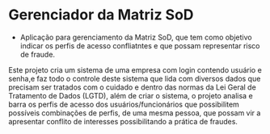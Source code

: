 # Gerenciador da Matriz SoD

- Aplicação para gerenciamento da Matriz SoD, que tem como objetivo indicar os perfis de acesso confliatntes e que possam representar risco de fraude.

Este projeto cria um sistema de uma empresa com login contendo usuário e senha,e faz todo o controle deste sistema que lida com diversos dados que precisam ser tratados com o cuidado e dentro das normas da Lei Geral de Tratamento de Dados (LGTD), além de criar o sistema, o projeto analisa e barra os perfis de acesso dos usuários/funcionários que possibilitem possíveis combinações de perfis, de uma mesma pessoa, que possam vir a apresentar conflito de interesses possibilitando a prática de fraudes.
